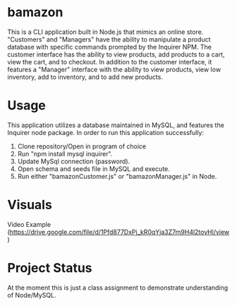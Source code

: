 # bamazon

This is a CLI application built in Node.js that mimics an online store. "Customers" and "Managers" have the ability to manipulate a product database with specific commands prompted by the Inquirer NPM. The customer interface has the ability to view products, add products to a cart, view the cart, and to checkout. In addition to the customer interface, it features a "Manager" interface with the ability to view products, view low inventory, add to inventory, and to add new products. 

# Usage

This application utilizes a database maintained in MySQL, and features the Inquirer node package. In order to run this application successfully: 

1. Clone repository/Open in program of choice
2. Run "npm install mysql inquirer".
3. Update MySql connection (password).
4. Open schema and seeds file in MySQL and execute.
5. Run either "bamazonCustomer.js" or "bamazonManager.js" in Node. 

# Visuals

Video Example (https://drive.google.com/file/d/1Pfd877DxPj_kR0qYja3Z7m9H4l2tovHl/view)

# Project Status

At the moment this is just a class assignment to demonstrate understanding of Node/MySQL.

